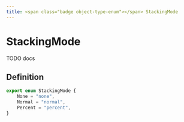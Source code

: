 ```yaml
---
title: <span class="badge object-type-enum"></span> StackingMode
---
```

# <span class="badge object-type-enum"></span> StackingMode

TODO docs

## Definition

```typescript
export enum StackingMode {
	None = "none",
	Normal = "normal",
	Percent = "percent",
}

```

